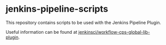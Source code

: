 # jenkins-pipeline-scripts

This repository contains scripts to be used with the Jenkins Pipeline Plugin.

Useful information can be found at [jenkinsci/workflow-cps-global-lib-plugin](https://github.com/jenkinsci/workflow-cps-global-lib-plugin).